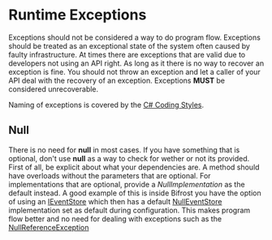 # Runtime Exceptions

Exceptions should not be considered a way to do program flow. Exceptions should be treated as an exceptional state of the system
often caused by faulty infrastructure. At times there are exceptions that are valid due to developers not using an API right.
As long as it there is no way to recover an exception is fine. You should not throw an exception and let a caller of your API
deal with the recovery of an exception. Exceptions **MUST** be considered unrecoverable.

Naming of exceptions is covered by the [C# Coding Styles](csharp_coding_styles.md).

## Null

There is no need for **null** in most cases. If you have something that is optional, don't use **null** as a way to check
for wether or not its provided. First of all, be explicit about what your dependencies are. A method should have overloads
without the parameters that are optional. For implementations that are optional, provide a *NullImplementation* as the
default instead. A good example of this is inside Bifrost you have the option of using an
[IEventStore](../../api/Bifrost.Events.IEventStore.md) which then has a default [NullEventStore](../../api/Bifrost.Events.NullEventStore.md)
implementation set as default during configuration. This makes program flow better and no need for dealing with exceptions
such as the [NullReferenceException](https://msdn.microsoft.com/en-us/library/system.nullreferenceexception(v=vs.110).aspx)